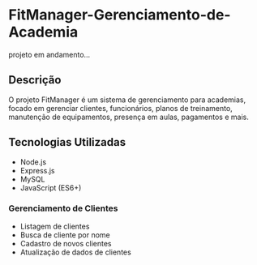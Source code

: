 # FitManager-Gerenciamento-de-Academia
projeto em andamento...

## Descrição
O projeto FitManager é um sistema de gerenciamento para academias, focado em gerenciar clientes, funcionários, planos de treinamento, manutenção de equipamentos, presença em aulas, pagamentos e mais.

## Tecnologias Utilizadas
- Node.js
- Express.js
- MySQL
- JavaScript (ES6+)

### Gerenciamento de Clientes
- Listagem de clientes
- Busca de cliente por nome
- Cadastro de novos clientes
- Atualização de dados de clientes
